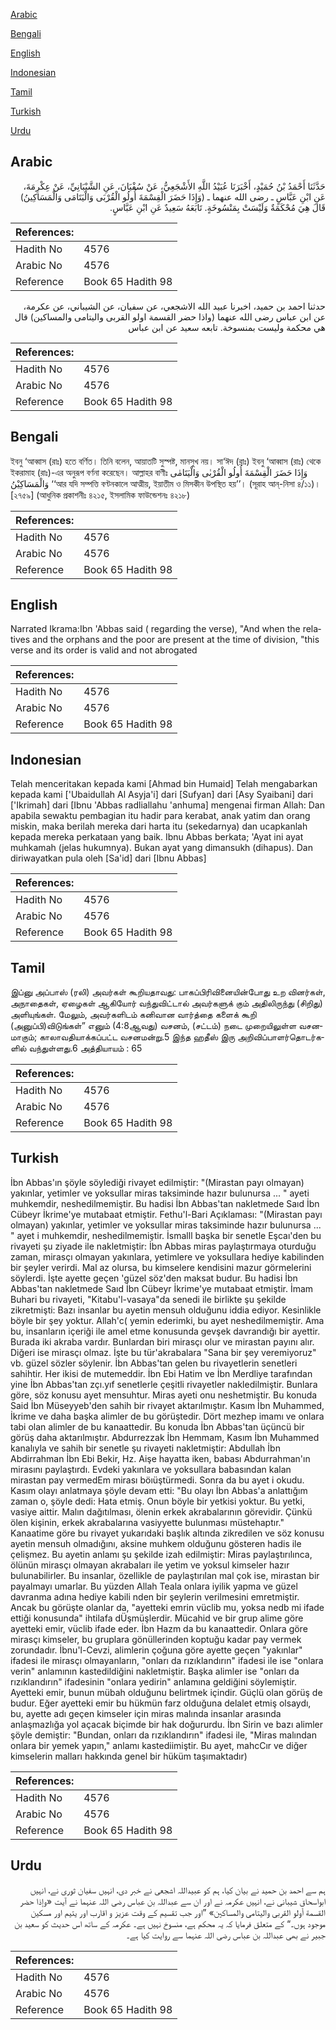 [Arabic](#arabic)

[Bengali](#bengali)

[English](#english)

[Indonesian](#indonesian)

[Tamil](#tamil)

[Turkish](#turkish)

[Urdu](#urdu)

## Arabic


<div dir="rtl" lang="ar" style={{fontSize:'larger',backgroundColor:'#f8f9fa',padding:20}}>
حَدَّثَنَا أَحْمَدُ بْنُ حُمَيْدٍ، أَخْبَرَنَا عُبَيْدُ اللَّهِ الأَشْجَعِيُّ، عَنْ سُفْيَانَ، عَنِ الشَّيْبَانِيِّ، عَنْ عِكْرِمَةَ، عَنِ ابْنِ عَبَّاسٍ ـ رضى الله عنهما ـ ‏(‏وَإِذَا حَضَرَ الْقِسْمَةَ أُولُو الْقُرْبَى وَالْيَتَامَى وَالْمَسَاكِينُ‏)‏ قَالَ هِيَ مُحْكَمَةٌ وَلَيْسَتْ بِمَنْسُوخَةٍ‏.‏ تَابَعَهُ سَعِيدٌ عَنِ ابْنِ عَبَّاسٍ‏.‏
</div>
<div style={{backgroundColor:'#f8f9fa',padding:20, marginBottom: 10}}><table> <thead> <tr> <th>References:</th> <th></th> </tr> </thead> <tbody><tr><td>Hadith No</td><td>4576</td></tr><tr><td>Arabic No</td><td>4576</td></tr><tr><td>Reference</td><td>Book 65 Hadith 98</td></tr></tbody></table></div>


<div dir="rtl" lang="ar" style={{fontSize:'larger',backgroundColor:'#f8f9fa',padding:20}}>
حدثنا احمد بن حميد، اخبرنا عبيد الله الاشجعي، عن سفيان، عن الشيباني، عن عكرمة، عن ابن عباس رضى الله عنهما (واذا حضر القسمة اولو القربى واليتامى والمساكين) قال هي محكمة وليست بمنسوخة. تابعه سعيد عن ابن عباس
</div>
<div style={{backgroundColor:'#f8f9fa',padding:20, marginBottom: 10}}><table> <thead> <tr> <th>References:</th> <th></th> </tr> </thead> <tbody><tr><td>Hadith No</td><td>4576</td></tr><tr><td>Arabic No</td><td>4576</td></tr><tr><td>Reference</td><td>Book 65 Hadith 98</td></tr></tbody></table></div>

## Bengali


<div dir="ltr" lang="bn" style={{fontSize:'larger',backgroundColor:'#f8f9fa',padding:20}}>
ইবনু ‘আব্বাস (রাঃ) হতে বর্ণিত। তিনি বলেন, আয়াতটি সুস্পষ্ট, মানসুখ নয়। সা‘ঈদ (রাঃ) ইবনু ‘আব্বাস (রাঃ) থেকে ইকরামাহ (রাঃ)-এর অনুরূপ বর্ণনা করেছেন। আল্লাহর বাণীঃ وَإِذَا حَضَرَ الْقِسْمَةَ أُولُو الْقُرْبٰى وَالْيَتَامٰى وَالْمَسَاكِيْنُ ‘‘আর যদি সম্পত্তি বণ্টনকালে আত্মীয়, ইয়াতীম ও মিসকীন উপস্থিত হয়’’। (সূরাহ আন্-নিসা ৪/১১)। [২৭৫৯] (আধুনিক প্রকাশনীঃ ৪২১৫, ইসলামিক ফাউন্ডেশনঃ ৪২১৮)
</div>
<div style={{backgroundColor:'#f8f9fa',padding:20, marginBottom: 10}}><table> <thead> <tr> <th>References:</th> <th></th> </tr> </thead> <tbody><tr><td>Hadith No</td><td>4576</td></tr><tr><td>Arabic No</td><td>4576</td></tr><tr><td>Reference</td><td>Book 65 Hadith 98</td></tr></tbody></table></div>

## English


<div dir="ltr" lang="en" style={{fontSize:'larger',backgroundColor:'#f8f9fa',padding:20}}>
Narrated Ikrama:Ibn 'Abbas said ( regarding the verse), "And when the relatives and the orphans and the poor are present at the time of division, "this verse and its order is valid and not abrogated
</div>
<div style={{backgroundColor:'#f8f9fa',padding:20, marginBottom: 10}}><table> <thead> <tr> <th>References:</th> <th></th> </tr> </thead> <tbody><tr><td>Hadith No</td><td>4576</td></tr><tr><td>Arabic No</td><td>4576</td></tr><tr><td>Reference</td><td>Book 65 Hadith 98</td></tr></tbody></table></div>

## Indonesian


<div dir="ltr" lang="id" style={{fontSize:'larger',backgroundColor:'#f8f9fa',padding:20}}>
Telah menceritakan kepada kami [Ahmad bin Humaid] Telah mengabarkan kepada kami ['Ubaidullah Al Asyja'i] dari [Sufyan] dari [Asy Syaibani] dari ['Ikrimah] dari [Ibnu 'Abbas radliallahu 'anhuma] mengenai firman Allah: Dan apabila sewaktu pembagian itu hadir para kerabat, anak yatim dan orang miskin, maka berilah mereka dari harta itu (sekedarnya) dan ucapkanlah kepada mereka perkataan yang baik. Ibnu Abbas berkata; 'Ayat ini ayat muhkamah (jelas hukumnya). Bukan ayat yang dimansukh (dihapus). Dan diriwayatkan pula oleh [Sa'id] dari [Ibnu Abbas]
</div>
<div style={{backgroundColor:'#f8f9fa',padding:20, marginBottom: 10}}><table> <thead> <tr> <th>References:</th> <th></th> </tr> </thead> <tbody><tr><td>Hadith No</td><td>4576</td></tr><tr><td>Arabic No</td><td>4576</td></tr><tr><td>Reference</td><td>Book 65 Hadith 98</td></tr></tbody></table></div>

## Tamil


<div dir="ltr" lang="ta" style={{fontSize:'larger',backgroundColor:'#f8f9fa',padding:20}}>
இப்னு அப்பாஸ் (ரலி) அவர்கள் கூறியதாவது: பாகப்பிரிவினையின்போது உற வினர்கள், அநாதைகள், ஏழைகள் ஆகியோர் வந்துவிட்டால் அவர்களுக் கும் அதிலிருந்து (சிறிது) அளியுங்கள். மேலும், அவர்களிடம் கனிவான வார்த்தை களைக் கூறி (அனுப்பி)விடுங்கள்” எனும் (4:8ஆவது) வசனம், (சட்டம்) நடை முறையிலுள்ள வசனமாகும்; காலாவதியாக்கப்பட்ட வசனமன்று.5 இந்த ஹதீஸ் இரு அறிவிப்பாளர்தொடர்களில் வந்துள்ளது.6 அத்தியாயம் : 65
</div>
<div style={{backgroundColor:'#f8f9fa',padding:20, marginBottom: 10}}><table> <thead> <tr> <th>References:</th> <th></th> </tr> </thead> <tbody><tr><td>Hadith No</td><td>4576</td></tr><tr><td>Arabic No</td><td>4576</td></tr><tr><td>Reference</td><td>Book 65 Hadith 98</td></tr></tbody></table></div>

## Turkish


<div dir="ltr" lang="tr" style={{fontSize:'larger',backgroundColor:'#f8f9fa',padding:20}}>
İbn Abbas'ın şöyle söylediği rivayet edilmiştir: "(Mirastan payı olmayan) yakınlar, yetimler ve yoksullar miras taksiminde hazır bulunursa ... " ayeti muhkemdir, neshedilmemiştir. Bu hadisi İbn Abbas'tan nakletmede Saıd İbn Cübeyr İkrime'ye mutabaat etmiştir. Fethu'l-Bari Açıklaması: "(Mirastan payı olmayan) yakınlar, yetimler ve yoksullar miras taksiminde hazır bulunursa ... " ayet i muhkemdir, neshedilmemiştir. İsmalll başka bir senetle Eşcaı'den bu rivayeti şu ziyade ile nakletmiştir: İbn Abbas miras paylaştırmaya oturduğu zaman, mirasçı olmayan yakınlara, yetimlere ve yoksullara hediye kabilinden bir şeyler verirdi. Mal az olursa, bu kimselere kendisini mazur görmelerini söylerdi. İşte ayette geçen 'güzel söz'den maksat budur. Bu hadisi İbn Abbas'tan nakletmede Saıd İbn Cübeyr İkrime'ye mutabaat etmiştir. İmam Buhari bu rivayeti, "Kitabu'l-vasaya"da senedi ile birlikte şu şekilde zikretmişti: Bazı insanlar bu ayetin mensuh olduğunu iddia ediyor. Kesinlikle böyle bir şey yoktur. Allah'c( yemin ederimki, bu ayet neshedilmemiştir. Ama bu, insanların içeriği ile amel etme konusunda gevşek davrandığı bir ayettir. Burada iki akraba vardır. Bunlardan biri mirasçı olur ve mirastan payını alır. Diğeri ise mirasçı olmaz. İşte bu tür'akrabalara "Sana bir şey veremiyoruz" vb. güzel sözler söylenir. İbn Abbas'tan gelen bu rivayetlerin senetleri sahihtir. Her ikisi de mutemeddir. İbn Ebi Hatim ve İbn Merdliye tarafından yine İbn Abbas'tan zçı.yıf senetlerle çeşitli rivayetler nakledilmiştir. Bunlara göre, söz konusu ayet mensuhtur. Miras ayeti onu neshetmiştir. Bu konuda Said İbn Müseyyeb'den sahih bir rivayet aktarılmıştır. Kasım İbn Muhammed, İkrime ve daha başka alimler de bu görüştedir. Dört mezhep imamı ve onlara tabi olan alimler de bu kanaattedir. Bu konuda İbn Abbas'tan üçüncü bir görüş daha aktarılmıştır. Abdurrezzak İbn Hemmam, Kasım İbn Muhammed kanalıyla ve sahih bir senetle şu rivayeti nakletmiştir: Abdullah İbn Abdirrahman İbn Ebi Bekir, Hz. Aişe hayatta iken, babası Abdurrahman'ın mirasını paylaştırdı. Evdeki yakınlara ve yoksullara babasından kalan mirastan pay vermedEm mirası böıüştürmedi. Sonra da bu ayet i okudu. Kasım olayı anlatmaya şöyle devam etti: "Bu olayı İbn Abbas'a anlattığım zaman o, şöyle dedi: Hata etmiş. Onun böyle bir yetkisi yoktur. Bu yetki, vasiye aittir. Malın dağıtılması, ölenin erkek akrabalarının görevidir. Çünkü ölen kişinin, erkek akrabalarına vasiyyette bulunması müstehaptır." Kanaatime göre bu rivayet yukarıdaki başlık altında zikredilen ve söz konusu ayetin mensuh olmadığını, aksine muhkem olduğunu gösteren hadis ile çelişmez. Bu ayetin anlamı şu şekilde izah edilmiştir: Miras paylaştırılınca, ölünün mirasçı olmayan akrabaları ile yetim ve yoksul kimseler hazır bulunabilirler. Bu insanlar, özellikle de paylaştırılan mal çok ise, mirastan bir payalmayı umarlar. Bu yüzden Allah Teala onlara iyilik yapma ve güzel davranma adına hediye kabili nden bir şeylerin verilmesini emretmiştir. Ancak bu görüşte olanlar da, "ayetteki emrin vüclib mu, yoksa nedb mi ifade ettiği konusunda" ihtilafa dÜşmüşlerdir. Mücahid ve bir grup alime göre ayetteki emir, vüclib ifade eder. İbn Hazm da bu kanaattedir. Onlara göre mirasçı kimseler, bu gruplara gönüllerinden koptuğu kadar pay vermek zorundadır. İbnu'l-Cevzi, alimlerin çoğuna göre ayette geçen "yakınlar" ifadesi ile mirasçı olmayanların, "onları da rızıklandırın" ifadesi ile ise "onlara verin" anlamının kastedildiğini nakletmiştir. Başka alimler ise "onları da rızıklandırın" ifadesinin "onlara yedirin" anlamına geldiğini söylemiştir. Ayetteki emir, bunun mübah olduğunu belirtmek içindir. Güçlü olan görüş de budur. Eğer ayetteki emir bu hükmün farz olduğuna delalet etmiş olsaydı, bu, ayette adı geçen kimseler için miras malında insanlar arasında anlaşmazlığa yol açacak biçimde bir hak doğururdu. İbn Sirin ve bazı alimler şöyle demiştir: "Bundan, onları da rızıklandırın" ifadesi ile, "Miras malından onlara bir yemek yapın," anlamı kastediimiştir. Bu ayet, mahcCır ve diğer kimselerin malları hakkında genel bir hüküm taşımaktadır)
</div>
<div style={{backgroundColor:'#f8f9fa',padding:20, marginBottom: 10}}><table> <thead> <tr> <th>References:</th> <th></th> </tr> </thead> <tbody><tr><td>Hadith No</td><td>4576</td></tr><tr><td>Arabic No</td><td>4576</td></tr><tr><td>Reference</td><td>Book 65 Hadith 98</td></tr></tbody></table></div>

## Urdu


<div dir="rtl" lang="ur" style={{fontSize:'larger',backgroundColor:'#f8f9fa',padding:20}}>
ہم سے احمد بن حمید نے بیان کیا، ہم کو عبیداللہ اشجعی نے خبر دی، انہیں سفیان ثوری نے، انہیں ابواسحاق شیبانی نے، انہیں عکرمہ نے اور ان سے عبداللہ بن عباس رضی اللہ عنہما نے آیت «وإذا حضر القسمة أولو القربى واليتامى والمساكين‏» ”اور جب تقسیم کے وقت عزیز و اقارب اور یتیم اور مسکین موجود ہوں۔“ کے متعلق فرمایا کہ یہ محکم ہے، منسوخ نہیں ہے۔ عکرمہ کے ساتھ اس حدیث کو سعید بن جبیر نے بھی عبداللہ بن عباس رضی اللہ عنہما سے روایت کیا ہے۔
</div>
<div style={{backgroundColor:'#f8f9fa',padding:20, marginBottom: 10}}><table> <thead> <tr> <th>References:</th> <th></th> </tr> </thead> <tbody><tr><td>Hadith No</td><td>4576</td></tr><tr><td>Arabic No</td><td>4576</td></tr><tr><td>Reference</td><td>Book 65 Hadith 98</td></tr></tbody></table></div>